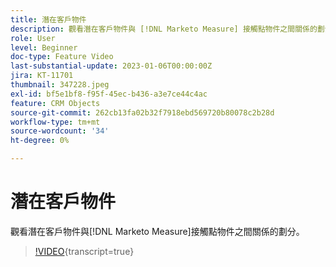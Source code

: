 ```yaml
---
title: 潛在客戶物件
description: 觀看潛在客戶物件與 [!DNL Marketo Measure] 接觸點物件之間關係的劃分。
role: User
level: Beginner
doc-type: Feature Video
last-substantial-update: 2023-01-06T00:00:00Z
jira: KT-11701
thumbnail: 347228.jpeg
exl-id: bf5e1bf8-f95f-45ec-b436-a3e7ce44c4ac
feature: CRM Objects
source-git-commit: 262cb13fa02b32f7918ebd569720b80078c2b28d
workflow-type: tm+mt
source-wordcount: '34'
ht-degree: 0%

---
```


# 潛在客戶物件

觀看潛在客戶物件與[!DNL Marketo Measure]接觸點物件之間關係的劃分。

>[!VIDEO](https://video.tv.adobe.com/v/347228/?learn=on){transcript=true}
